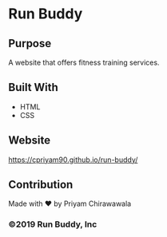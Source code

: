 # Run Buddy

## Purpose
A website that offers fitness training services.

## Built With
* HTML
* CSS

## Website
https://cpriyam90.github.io/run-buddy/

## Contribution
Made with ❤️ by Priyam Chirawawala

### ©️2019 Run Buddy, Inc
